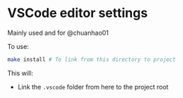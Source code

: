 # VSCode editor settings

Mainly used and for @chuanhao01

To use:

```bash
make install # To link from this directory to project
```

This will:

- Link the `.vscode` folder from here to the project root
